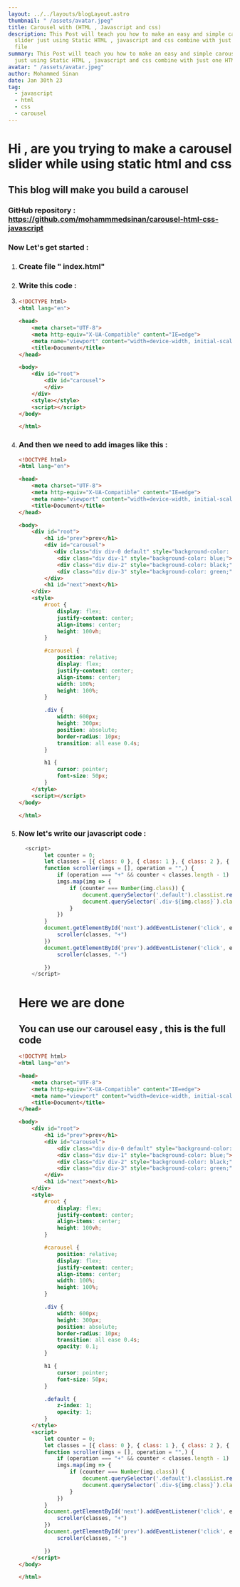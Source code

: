 ```yaml
---
layout: ../../layouts/blogLayout.astro
thumbnail: " /assets/avatar.jpeg"
title: Carousel with (HTML , Javascript and css)
description: This Post will teach you how to make an easy and simple carousel
  slider just using Static HTML , javascript and css combine with just one HTML
  file
summary: This Post will teach you how to make an easy and simple carousel slider
  just using Static HTML , javascript and css combine with just one HTML file
avatar: " /assets/avatar.jpeg"
author: Mohammed Sinan
date: Jan 30th 23
tag:
  - javascript
  - html
  - css
  - carousel
---
```

# H﻿i , are you trying to make a carousel slider while using static html and css

## T﻿his blog will make you build a carousel

### G﻿itHub repository : https://github.com/mohammmedsinan/carousel-html-css-javascript

### N﻿ow Let's get started :

1. ### C﻿reate file " index.html"
2. ### W﻿rite this code :
3. ```html
   <!DOCTYPE html>
   <html lang="en">

   <head>
       <meta charset="UTF-8">
       <meta http-equiv="X-UA-Compatible" content="IE=edge">
       <meta name="viewport" content="width=device-width, initial-scale=1.0">
       <title>Document</title>
   </head>

   <body>
       <div id="root">
           <div id="carousel">
           </div>
       </div>
       <style></style>
       <script></script>
   </body>

   </html>
   ```
4. ### A﻿nd then we need to add images like this :

   ```html
   <!DOCTYPE html>
   <html lang="en">

   <head>
       <meta charset="UTF-8">
       <meta http-equiv="X-UA-Compatible" content="IE=edge">
       <meta name="viewport" content="width=device-width, initial-scale=1.0">
       <title>Document</title>
   </head>

   <body>
       <div id="root">
           <h1 id="prev">prev</h1>
           <div id="carousel">
              <div class="div div-0 default" style="background-color: red;"></div>
               <div class="div div-1" style="background-color: blue;"></div>
               <div class="div div-2" style="background-color: black;"></div>
               <div class="div div-3" style="background-color: green;"></div>
           </div>
           <h1 id="next">next</h1>
       </div>
       <style>
           #root {
               display: flex;
               justify-content: center;
               align-items: center;
               height: 100vh;
           }

           #carousel {
               position: relative;
               display: flex;
               justify-content: center;
               align-items: center;
               width: 100%;
               height: 100%;
           }

           .div {
               width: 600px;
               height: 300px;
               position: absolute;
               border-radius: 10px;
               transition: all ease 0.4s;
           }

           h1 {
               cursor: pointer;
               font-size: 50px;
           }
       </style>
       <script></script>
   </body>

   </html>
   ```
5. ### N﻿ow let's write our javascript code :

   ```javascript
     <script>
           let counter = 0;
           let classes = [{ class: 0 }, { class: 1 }, { class: 2 }, { class: 3 }]
           function scroller(imgs = [], operation = "",) {
               if (operation === "+" && counter < classes.length - 1) { counter++; } else if (operation === "-" && counter > 0) { counter--; }
               imgs.map(img => {
                   if (counter === Number(img.class)) {
                       document.querySelector('.default').classList.remove("default")
                       document.querySelector(`.div-${img.class}`).classList.add("default")
                   }
               })
           }
           document.getElementById('next').addEventListener('click', e => {
               scroller(classes, "+")
           })
           document.getElementById('prev').addEventListener('click', e => {
               scroller(classes, "-")

           })
       </script>
   ```

   # H﻿ere we are done 

   ## Y﻿ou can use our carousel easy , this is the full code 

   ```html
   <!DOCTYPE html>
   <html lang="en">

   <head>
       <meta charset="UTF-8">
       <meta http-equiv="X-UA-Compatible" content="IE=edge">
       <meta name="viewport" content="width=device-width, initial-scale=1.0">
       <title>Document</title>
   </head>

   <body>
       <div id="root">
           <h1 id="prev">prev</h1>
           <div id="carousel">
               <div class="div div-0 default" style="background-color: red;"></div>
               <div class="div div-1" style="background-color: blue;"></div>
               <div class="div div-2" style="background-color: black;"></div>
               <div class="div div-3" style="background-color: green;"></div>
           </div>
           <h1 id="next">next</h1>
       </div>
       <style>
           #root {
               display: flex;
               justify-content: center;
               align-items: center;
               height: 100vh;
           }

           #carousel {
               position: relative;
               display: flex;
               justify-content: center;
               align-items: center;
               width: 100%;
               height: 100%;
           }

           .div {
               width: 600px;
               height: 300px;
               position: absolute;
               border-radius: 10px;
               transition: all ease 0.4s;
               opacity: 0.1;
           }

           h1 {
               cursor: pointer;
               font-size: 50px;
           }

           .default {
               z-index: 1;
               opacity: 1;
           }
       </style>
       <script>
           let counter = 0;
           let classes = [{ class: 0 }, { class: 1 }, { class: 2 }, { class: 3 }]
           function scroller(imgs = [], operation = "",) {
               if (operation === "+" && counter < classes.length - 1) { counter++; } else if (operation === "-" && counter > 0) { counter--; }
               imgs.map(img => {
                   if (counter === Number(img.class)) {
                       document.querySelector('.default').classList.remove("default")
                       document.querySelector(`.div-${img.class}`).classList.add("default")
                   }
               })
           }
           document.getElementById('next').addEventListener('click', e => {
               scroller(classes, "+")
           })
           document.getElementById('prev').addEventListener('click', e => {
               scroller(classes, "-")

           })
       </script>
   </body>

   </html>
   ```